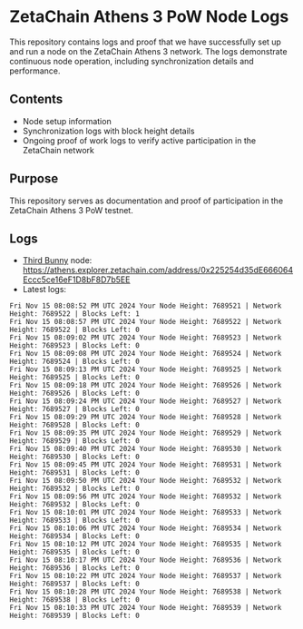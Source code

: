 # ZetaChain Athens 3 PoW Node Logs
This repository contains logs and proof that we have successfully set up and run a node on the ZetaChain Athens 3 network. The logs demonstrate continuous node operation, including synchronization details and performance.

## Contents
- Node setup information
- Synchronization logs with block height details
- Ongoing proof of work logs to verify active participation in the ZetaChain network

## Purpose
This repository serves as documentation and proof of participation in the ZetaChain Athens 3 PoW testnet.

## Logs

- [Third Bunny](https://thirdbunny.xyz/) node: https://athens.explorer.zetachain.com/address/0x225254d35dE666064Eccc5ce16eF1D8bF8D7b5EE
- Latest logs:
```
Fri Nov 15 08:08:52 PM UTC 2024 Your Node Height: 7689521 | Network Height: 7689522 | Blocks Left: 1
Fri Nov 15 08:08:57 PM UTC 2024 Your Node Height: 7689522 | Network Height: 7689522 | Blocks Left: 0
Fri Nov 15 08:09:02 PM UTC 2024 Your Node Height: 7689523 | Network Height: 7689523 | Blocks Left: 0
Fri Nov 15 08:09:08 PM UTC 2024 Your Node Height: 7689524 | Network Height: 7689524 | Blocks Left: 0
Fri Nov 15 08:09:13 PM UTC 2024 Your Node Height: 7689525 | Network Height: 7689525 | Blocks Left: 0
Fri Nov 15 08:09:18 PM UTC 2024 Your Node Height: 7689526 | Network Height: 7689526 | Blocks Left: 0
Fri Nov 15 08:09:24 PM UTC 2024 Your Node Height: 7689527 | Network Height: 7689527 | Blocks Left: 0
Fri Nov 15 08:09:29 PM UTC 2024 Your Node Height: 7689528 | Network Height: 7689528 | Blocks Left: 0
Fri Nov 15 08:09:35 PM UTC 2024 Your Node Height: 7689529 | Network Height: 7689529 | Blocks Left: 0
Fri Nov 15 08:09:40 PM UTC 2024 Your Node Height: 7689530 | Network Height: 7689530 | Blocks Left: 0
Fri Nov 15 08:09:45 PM UTC 2024 Your Node Height: 7689531 | Network Height: 7689531 | Blocks Left: 0
Fri Nov 15 08:09:50 PM UTC 2024 Your Node Height: 7689532 | Network Height: 7689532 | Blocks Left: 0
Fri Nov 15 08:09:56 PM UTC 2024 Your Node Height: 7689532 | Network Height: 7689532 | Blocks Left: 0
Fri Nov 15 08:10:01 PM UTC 2024 Your Node Height: 7689533 | Network Height: 7689533 | Blocks Left: 0
Fri Nov 15 08:10:06 PM UTC 2024 Your Node Height: 7689534 | Network Height: 7689534 | Blocks Left: 0
Fri Nov 15 08:10:12 PM UTC 2024 Your Node Height: 7689535 | Network Height: 7689535 | Blocks Left: 0
Fri Nov 15 08:10:17 PM UTC 2024 Your Node Height: 7689536 | Network Height: 7689536 | Blocks Left: 0
Fri Nov 15 08:10:22 PM UTC 2024 Your Node Height: 7689537 | Network Height: 7689537 | Blocks Left: 0
Fri Nov 15 08:10:28 PM UTC 2024 Your Node Height: 7689538 | Network Height: 7689538 | Blocks Left: 0
Fri Nov 15 08:10:33 PM UTC 2024 Your Node Height: 7689539 | Network Height: 7689539 | Blocks Left: 0
```
